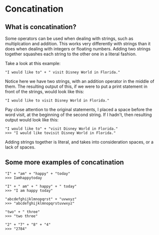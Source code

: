 # Concatination

## What is concatination?

Some operators can be used when dealing with strings, such as multiplcation and addition. This works very differently with strings than it does when dealing with integers or floating numbers. Adding two strings together squashes each string to the other one in a literal fashion. 

Take a look at this example:

<pre><code>"I would like to" + " visit Disney World in Florida."</code></pre>

Notice here we have two strings, with an addition operator in the middle of them. The resulting output of this, if we were to put a print statement in front of the strings, would look like this:

<pre><code>"I would like to visit Disney World in Florida."</code></pre>

Pay close attention to the original statements, I placed a space before the word visit, at the beginning of the second string. If I hadn't, then resulting output would look like this:

<pre><code>"I would like to" + "visit Disney World in Florida."
>>> "I would like tovisit Disney World in Florida."</code></pre>

Adding strings together is literal, and takes into consideration spaces, or a lack of spaces. 

## Some more examples of concatination

<pre><code>"I" + "am" + "happy" + "today"
>>> Iamhappytoday

"I" + " am" + " happy" + " today"
>>> "I am happy today"

"abcdefghijklmnopqrst" + "uvwxyz"
>>> "abcdefghijklmnopqrstuvwxyz"

"two" + " three"
>>> "two three"

"2" + "7" + "8" + "4"
>>> "2784"</code></pre>


